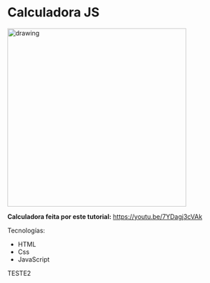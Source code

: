 # Calculadora JS

<img src="[https://i.ibb.co/QJBNx5v/Screen-Shot-2021-01-31-at-22-41-36.png](https://ibb.co/s11Nv4c)" alt="drawing" width="400"/>

**Calculadora feita por este tutorial:** https://youtu.be/7YDagj3cVAk

Tecnologías:
- HTML
- Css
- JavaScript

TESTE2